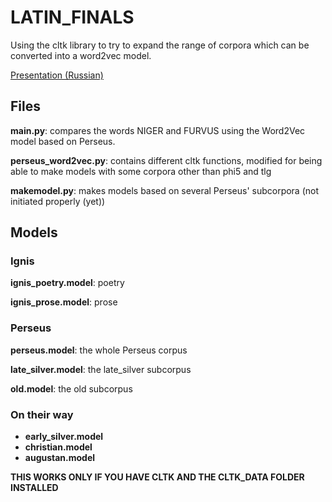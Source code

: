 # LATIN_FINALS
Using the cltk library to try to expand the range of corpora which can be converted into a word2vec model.

[Presentation (Russian)](https://docs.google.com/presentation/d/148UNR7Y-TNGGy054cfxVNL-sf7HUx6H5woPhfZta3Mg/edit?usp=sharing)

## Files

**main.py**: compares the words NIGER and FURVUS using the Word2Vec model based on Perseus.

**perseus_word2vec.py**: contains different cltk functions, modified for being able to make models with some corpora other than phi5 and tlg

**makemodel.py**: makes models based on several Perseus' subcorpora (not initiated properly (yet))

## Models

### Ignis

**ignis_poetry.model**: poetry

**ignis_prose.model**: prose

### Perseus

**perseus.model**: the whole Perseus corpus

**late_silver.model**: the late_silver subcorpus

**old.model**: the old subcorpus

### On their way

* **early_silver.model**
* **christian.model**
* **augustan.model**

**THIS WORKS ONLY IF YOU HAVE CLTK AND THE CLTK_DATA FOLDER INSTALLED**
